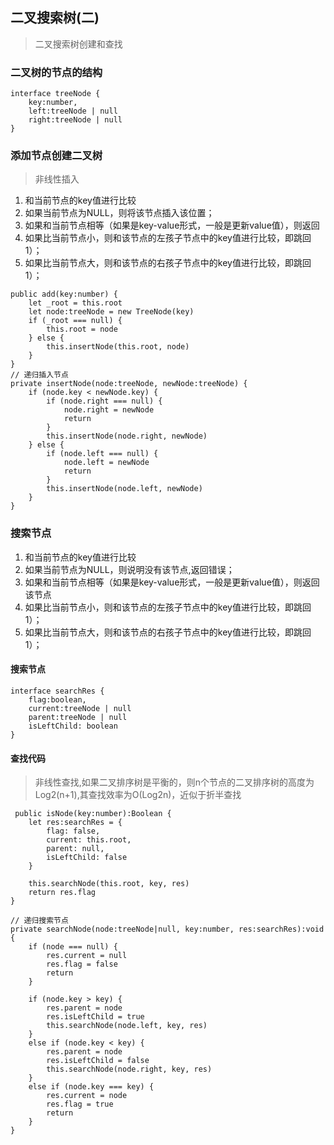 
## 二叉搜索树(二)
> 二叉搜索树创建和查找

### 二叉树的节点的结构

```
interface treeNode {
    key:number,
    left:treeNode | null
    right:treeNode | null
}
```

### 添加节点创建二叉树
> 非线性插入

1. 和当前节点的key值进行比较
2. 如果当前节点为NULL，则将该节点插入该位置；
3. 如果和当前节点相等（如果是key-value形式，一般是更新value值），则返回
4. 如果比当前节点小，则和该节点的左孩子节点中的key值进行比较，即跳回1）；
5. 如果比当前节点大，则和该节点的右孩子节点中的key值进行比较，即跳回1）；

```
public add(key:number) {
    let _root = this.root
    let node:treeNode = new TreeNode(key)
    if (_root === null) {
        this.root = node
    } else {
        this.insertNode(this.root, node)
    }
}
// 递归插入节点
private insertNode(node:treeNode, newNode:treeNode) {
    if (node.key < newNode.key) {
        if (node.right === null) {
            node.right = newNode
            return
        }
        this.insertNode(node.right, newNode)
    } else {
        if (node.left === null) {
            node.left = newNode
            return
        }
        this.insertNode(node.left, newNode)
    }
}
```

### 搜索节点

1. 和当前节点的key值进行比较
2. 如果当前节点为NULL，则说明没有该节点,返回错误；
3. 如果和当前节点相等（如果是key-value形式，一般是更新value值），则返回该节点
4. 如果比当前节点小，则和该节点的左孩子节点中的key值进行比较，即跳回1）；
5. 如果比当前节点大，则和该节点的右孩子节点中的key值进行比较，即跳回1）；

#### 搜索节点

```
interface searchRes {
    flag:boolean,
    current:treeNode | null
    parent:treeNode | null
    isLeftChild: boolean
}
```

#### 查找代码
> 非线性查找,如果二叉排序树是平衡的，则n个节点的二叉排序树的高度为Log2(n+1),其查找效率为O(Log2n)，近似于折半查找

```
 public isNode(key:number):Boolean {
    let res:searchRes = {
        flag: false,
        current: this.root,
        parent: null,
        isLeftChild: false
    }
    
    this.searchNode(this.root, key, res)
    return res.flag
}

// 递归搜索节点
private searchNode(node:treeNode|null, key:number, res:searchRes):void {
    if (node === null) {
        res.current = null
        res.flag = false
        return
    }

    if (node.key > key) {
        res.parent = node
        res.isLeftChild = true
        this.searchNode(node.left, key, res)
    }
    else if (node.key < key) {
        res.parent = node
        res.isLeftChild = false
        this.searchNode(node.right, key, res)
    }
    else if (node.key === key) {
        res.current = node
        res.flag = true
        return
    }
}
```